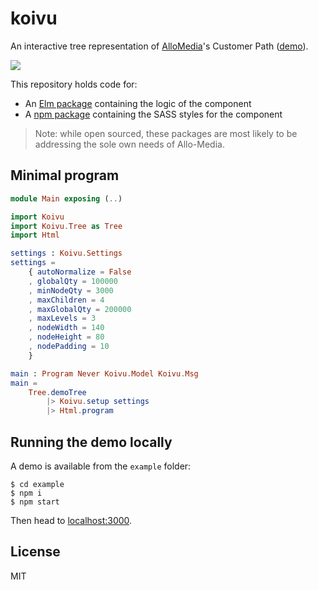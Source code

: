 koivu
=====

An interactive tree representation of [AlloMedia](https://www.allo-media.fr/)'s
Customer Path ([demo](https://allo-media.github.io/koivu/)).

![](https://i.imgur.com/SU7mcqK.png)

This repository holds code for:

- An [Elm package] containing the logic of the component
- A [npm package] containing the SASS styles for the component

> Note: while open sourced, these packages are most likely to be addressing the
sole own needs of Allo-Media.

## Minimal program

```elm
module Main exposing (..)

import Koivu
import Koivu.Tree as Tree
import Html

settings : Koivu.Settings
settings =
    { autoNormalize = False
    , globalQty = 100000
    , minNodeQty = 3000
    , maxChildren = 4
    , maxGlobalQty = 200000
    , maxLevels = 3
    , nodeWidth = 140
    , nodeHeight = 80
    , nodePadding = 10
    }

main : Program Never Koivu.Model Koivu.Msg
main =
    Tree.demoTree
        |> Koivu.setup settings
        |> Html.program
```

## Running the demo locally

A demo is available from the `example` folder:

```
$ cd example
$ npm i
$ npm start
```

Then head to [localhost:3000](http://localhost:3000).

## License

MIT

[Elm package]: http://package.elm-lang.org/packages/allo-media/koivu
[npm package]: https://www.npmjs.com/package/koivu-styles
